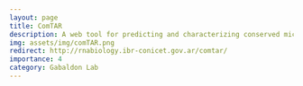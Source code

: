 ```yaml
---
layout: page
title: ComTAR
description: A web tool for predicting and characterizing conserved microRNA targets in plants
img: assets/img/comTAR.png
redirect: http://rnabiology.ibr-conicet.gov.ar/comtar/
importance: 4
category: Gabaldon Lab
---
```


